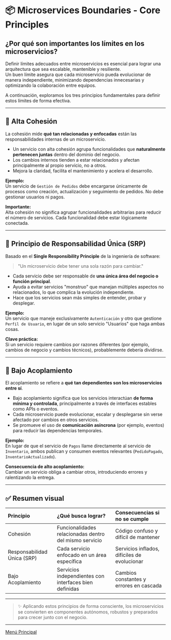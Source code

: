 # 📦 Microservices Boundaries - Core Principles

## ¿Por qué son importantes los límites en los microservicios?

Definir límites adecuados entre microservicios es esencial para lograr una arquitectura que sea escalable, mantenible y resiliente.  
Un buen límite asegura que cada microservicio pueda evolucionar de manera independiente, minimizando dependencias innecesarias y optimizando la colaboración entre equipos.

A continuación, exploramos los tres principios fundamentales para definir estos límites de forma efectiva.

---

## 🔹 Alta Cohesión

La cohesión mide **qué tan relacionadas y enfocadas** están las responsabilidades internas de un microservicio.

- Un servicio con alta cohesión agrupa funcionalidades que **naturalmente pertenecen juntas** dentro del dominio del negocio.
- Los cambios internos tienden a estar relacionados y afectan principalmente al propio servicio, no a otros.
- Mejora la claridad, facilita el mantenimiento y acelera el desarrollo.

**Ejemplo:**  
Un servicio de `Gestión de Pedidos` debe encargarse únicamente de procesos como creación, actualización y seguimiento de pedidos. No debe gestionar usuarios ni pagos.

**Importante:**  
Alta cohesión no significa agrupar funcionalidades arbitrarias para reducir el número de servicios. Cada funcionalidad debe estar lógicamente conectada.

---

## 🔹 Principio de Responsabilidad Única (SRP)

Basado en el **Single Responsibility Principle** de la ingeniería de software:

> "Un microservicio debe tener una sola razón para cambiar."

- Cada servicio debe ser responsable de **una única área del negocio o función principal**.
- Ayuda a evitar servicios "monstruo" que manejan múltiples aspectos no relacionados, lo que complica la evolución independiente.
- Hace que los servicios sean más simples de entender, probar y desplegar.

**Ejemplo:**  
Un servicio que maneje exclusivamente `Autenticación` y otro que gestione `Perfil de Usuario`, en lugar de un solo servicio "Usuarios" que haga ambas cosas.

**Clave práctica:**  
Si un servicio requiere cambios por razones diferentes (por ejemplo, cambios de negocio y cambios técnicos), probablemente debería dividirse.

---

## 🔹 Bajo Acoplamiento

El acoplamiento se refiere a **qué tan dependientes son los microservicios entre sí**.

- Bajo acoplamiento significa que los servicios interactúan **de forma mínima y controlada**, principalmente a través de interfaces estables como APIs o eventos.
- Cada microservicio puede evolucionar, escalar y desplegarse sin verse afectado por cambios en otros servicios.
- Se promueve el uso de **comunicación asíncrona** (por ejemplo, eventos) para reducir las dependencias temporales.

**Ejemplo:**  
En lugar de que el servicio de `Pagos` llame directamente al servicio de `Inventario`, ambos publican y consumen eventos relevantes (`PedidoPagado`, `InventarioActualizado`).

**Consecuencia de alto acoplamiento:**  
Cambiar un servicio obliga a cambiar otros, introduciendo errores y ralentizando la entrega.

---

## ✅ Resumen visual

| Principio | ¿Qué busca lograr? | Consecuencias si no se cumple |
|:---|:---|:---|
| Cohesión | Funcionalidades relacionadas dentro del mismo servicio | Código confuso y difícil de mantener |
| Responsabilidad Única (SRP) | Cada servicio enfocado en un área específica | Servicios inflados, difíciles de evolucionar |
| Bajo Acoplamiento | Servicios independientes con interfaces bien definidas | Cambios constantes y errores en cascada |

---

> ✨ Aplicando estos principios de forma consciente, los microservicios se convierten en componentes autónomos, robustos y preparados para crecer junto con el negocio.

---

[Menú Principal](https://github.com/wilfredoha/microservices-event_driven-architecture)